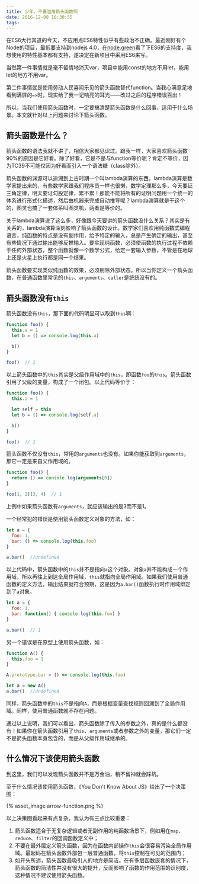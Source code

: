 ```yaml
---
title: 少年，不要滥用箭头函数啊
date: 2016-12-08 16:30:55
tags:
---
```


在ES6大行其道的今天，不应用点ES6特性似乎有些政治不正确。最近刚好有个Node的项目，最低要支持到nodejs 4.0，在[node.green](1)看了下ES6的支持度，我想使用的特性基本都有支持，遂决定在新项目中采用ES6来写。

当然第一件事情就是毫不留情地消灭var，项目中能用const的地方不用let，能用let的地方不用var。

第二件事情就是使用劳动人民喜闻乐见的箭头函数替代function。当我心满意足地看到满屏的`=>`时，现实给了我一记响亮的耳光——改过之后的程序错误百出！

所以，当我们使用箭头函数时，一定要搞清楚箭头函数是什么回事，适用于什么场景。本文就针对以上问题来讨论下箭头函数。

## 箭头函数是什么？
箭头函数的语法我就不讲了，相信大家都见识过。跟我一样，大家喜欢箭头函数90%的原因是它好看。除了好看，它是不是与function等价呢？肯定不等价，因为TC39不可能仅因为好看而引入一个语法糖（class除外）。

箭头函数的渊源可以追溯到上古时期一个叫lambda演算的东西。lambda演算是数学家提出来的，有些数学家跟我们程序员一样也很懒，数学定理那么多，今天要证三角定律，明天要证勾股定律，累不累！那能不能将所有的证明问题用一个统一的体系进行形式化描述，然后由机器来完成自动推导呢？lambda演算就是干这个的，图灵也搞了一套体系叫图灵机，两者是等价的。

关于lambda演算说了这么多，好像跟今天要讲的箭头函数没什么关系？其实是有关系的，lambda演算深刻影响了箭头函数的设计。数学家们喜欢用纯函数式编程语言，纯函数的特点是没有副作用，给予特定的输入，总是产生确定的输出，甚至有些情况下通过输出能够反推输入。要实现纯函数，必须使函数的执行过程不依赖于任何外部状态，整个函数就像一个数学公式，给定一套输入参数，不管是在地球上还是火星上执行都是同一个结果。

箭头函数要实现类似纯函数的效果，必须剔除外部状态。所以当你定义一个箭头函数，在普通函数里常见的`this`、`arguments`、`caller`是统统没有的。

## 箭头函数没有`this`

箭头函数没有`this`，那下面的代码明显可以取到`this`啊：
```javascript
function foo() {
  this.a = 1
  let b = () => console.log(this.a)

  b()
}

foo()  // 1
```

以上箭头函数中的`this`其实是父级作用域中的`this`，即函数`foo`的`this`。箭头函数引用了父级的变量，构成了一个闭包。以上代码等价于：
```javascript
function foo() {
  this.a = 1

  let self = this
  let b = () => console.log(self.a)

  b()
}

foo()  // 1
```

箭头函数不仅没有`this`，常用的`arguments`也没有。如果你能获取到`arguments`，那它一定是来自父作用域的。
```javascript
function foo() {
  return () => console.log(arguments[0])
}

foo(1, 2)(3, 4)  // 1
```

上例中如果箭头函数有`arguments`，就应该输出的是3而不是1。

一个经常犯的错误是使用箭头函数定义对象的方法，如：
```javascript
let a = {
  foo: 1,
  bar: () => console.log(this.foo)
}

a.bar()  //undefined
```

以上代码中，箭头函数中的`this`并不是指向`a`这个对象。对象`a`并不能构成一个作用域，所以再往上到达全局作用域，`this`就指向全局作用域。如果我们使用普通函数的定义方法，输出结果就符合预期，这是因为`a.bar()`函数执行时作用域绑定到了`a`对象。
```javascript
let a = {
  foo: 1,
  bar: function() { console.log(this.foo) }
}

a.bar()  // 1
```

另一个错误是在原型上使用箭头函数，如：
```javascript
function A() {
  this.foo = 1
}

A.prototype.bar = () => console.log(this.foo)

let a = new A()
a.bar()  //undefined
```

同样，箭头函数中的`this`不是指向`A`，而是根据变量查找规则回溯到了全局作用域。同样，使用普通函数就不存在问题。

通过以上说明，我们可以看出，箭头函数除了传入的参数之外，真的是什么都没有！如果你在箭头函数引用了`this`、`arguments`或者参数之外的变量，那它们一定不是箭头函数本身包含的，而是从父级作用域继承的。

## 什么情况下该使用箭头函数

到这里，我们可以发现箭头函数并不是万金油，稍不留神就会踩坑。

至于什么情况该使用箭头函数，《You Don't Know About JS》给出了一个决策图：

{% asset_image arrow-function.png %}

以上决策图看起来有点复杂，我认为有三点比较重要：
1. 箭头函数适合于无复杂逻辑或者无副作用的纯函数场景下，例如用在`map`、`reduce`、`filter`的回调函数定义中；
2. 不要在最外层定义箭头函数，因为在函数内部操作`this`会很容易污染全局作用域。最起码在箭头函数外部包一层普通函数，将`this`控制在可见的范围内；
3. 如开头所述，箭头函数最吸引人的地方是简洁。在有多层函数嵌套的情况下，箭头函数的简洁性并没有很大的提升，反而影响了函数的作用范围的识别度，这种情况不建议使用箭头函数。

[1]: http://node.green/
